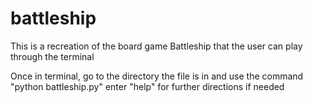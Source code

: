 # battleship
This is a recreation of the board game Battleship that the user can play through the terminal

Once in terminal, go to the directory the file is in and use the command "python battleship.py" 
enter "help" for further directions if needed 
